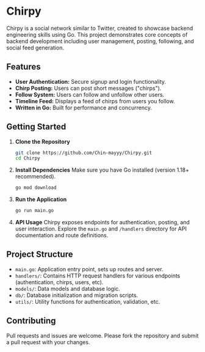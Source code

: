 # Chirpy

Chirpy is a social network similar to Twitter, created to showcase backend engineering skills using Go. This project demonstrates core concepts of backend development including user management, posting, following, and social feed generation.

## Features

- **User Authentication:** Secure signup and login functionality.
- **Chirp Posting:** Users can post short messages ("chirps").
- **Follow System:** Users can follow and unfollow other users.
- **Timeline Feed:** Displays a feed of chirps from users you follow.
- **Written in Go:** Built for performance and concurrency.

## Getting Started

1. **Clone the Repository**
   ```bash
   git clone https://github.com/Chin-mayyy/Chirpy.git
   cd Chirpy
   ```

2. **Install Dependencies**
   Make sure you have Go installed (version 1.18+ recommended).

   ```bash
   go mod download
   ```

3. **Run the Application**
   ```bash
   go run main.go
   ```

4. **API Usage**
   Chirpy exposes endpoints for authentication, posting, and user interaction. Explore the `main.go` and `/handlers` directory for API documentation and route definitions.

## Project Structure

- `main.go`: Application entry point, sets up routes and server.
- `handlers/`: Contains HTTP request handlers for various endpoints (authentication, chirps, users, etc).
- `models/`: Data models and database logic.
- `db/`: Database initialization and migration scripts.
- `utils/`: Utility functions for authentication, validation, etc.

## Contributing

Pull requests and issues are welcome. Please fork the repository and submit a pull request with your changes.


